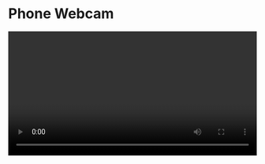 
<!DOCTYPE html>
<html lang="en">
<head>
    <meta charset="UTF-8">
    <meta name="viewport" content="width=device-width, initial-scale=1.0">
    <title>Phone Webcam</title>
</head>
<body>
    <h1>Phone Webcam</h1>
    <video id="video" width="100%" autoplay></video>
    <script>
        // Get video stream from the phone's webcam
        navigator.mediaDevices.getUserMedia({ video: true })
            .then(stream => {
                const videoElement = document.getElementById('video');
                videoElement.srcObject = stream;
                
                // Send stream to the remote peer (your PC)
                const peer = new RTCPeerConnection();
                peer.addStream(stream);
                
                // Replace 'YOUR_PC_IP' with your PC's IP address
                const ws = new WebSocket('ws://192.168.86.138:8080');
                
                ws.onmessage = (message) => {
                    peer.setRemoteDescription(new RTCSessionDescription(JSON.parse(message.data)));
                };

                peer.onicecandidate = (event) => {
                    if (event.candidate) {
                        ws.send(JSON.stringify(event.candidate));
                    }
                };

                peer.createOffer().then((offer) => {
                    peer.setLocalDescription(offer);
                    ws.send(JSON.stringify(offer));
                });
            })
            .catch(error => {
                console.error("Error accessing camera:", error);
            });
    </script>
</body>
</html>

